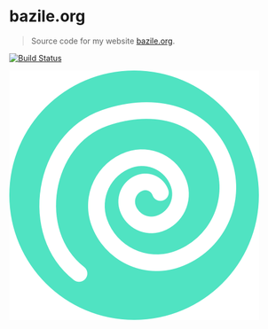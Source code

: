 # bazile.org

> Source code for my website [bazile.org](https://bazile.org).

[![Build Status](https://travis-ci.org/dbazile/bazile.org.svg?branch=master)](https://travis-ci.org/dbazile/bazile.org)

![favicon](web/images/favicon.png)
